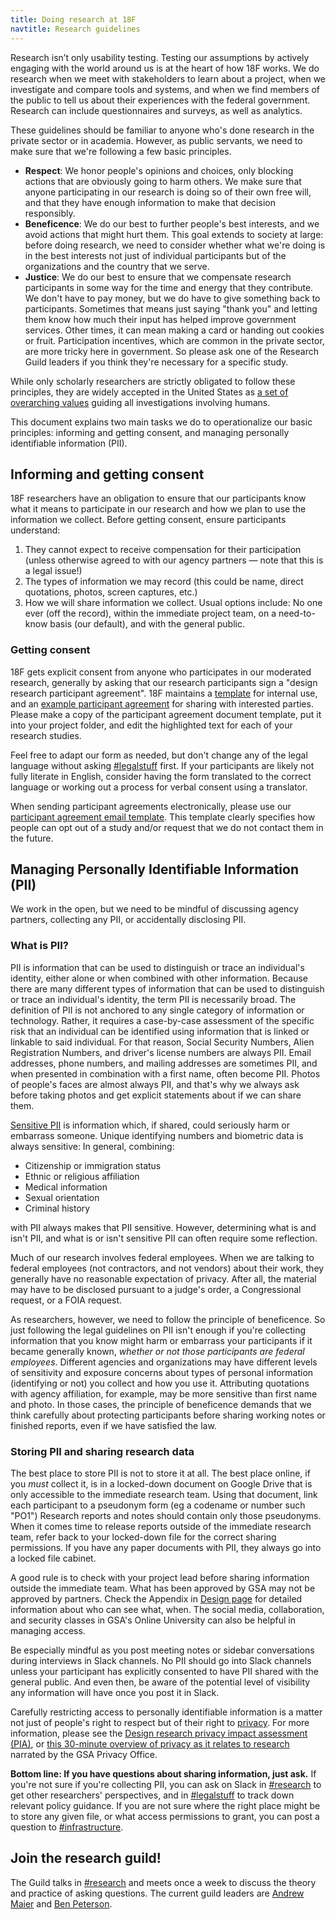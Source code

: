 ```yaml
---
title: Doing research at 18F
navtitle: Research guidelines
---
```


Research isn’t only usability testing. Testing our assumptions by actively engaging with the world around us is at the heart of how 18F works. We do research when we meet with stakeholders to learn about a project, when we investigate and compare tools and systems, and when we find members of the public to tell us about their experiences with the federal government. Research can include questionnaires and surveys, as well as analytics.

These guidelines should be familiar to anyone who's done research in the private sector or in academia. However, as public servants, we need to make sure that we're following a few basic principles. 

- **Respect**: We honor people's opinions and choices, only blocking actions that are obviously going to harm others. We make sure that anyone participating in our research is doing so of their own free will, and that they have enough information to make that decision responsibly.  
- **Beneficence**: We do our best to further people's best interests, and we avoid actions that might hurt them. This goal extends to society at large: before doing research, we need to consider whether what we're doing is in the best interests not just of individual participants but of the organizations and the country that we serve.  
- **Justice**: We do our best to ensure that we compensate research participants in some way for the time and energy that they contribute. We don't have to pay money, but we do have to give something back to participants. Sometimes that means just saying "thank you" and letting them know how much their input has helped improve government services. Other times, it can mean making a card or handing out cookies or fruit. Participation incentives, which are common in the private sector, are more tricky here in government. So please ask one of the Research Guild leaders if you think they're necessary for a specific study.

While only scholarly researchers are strictly obligated to follow these principles, they are widely accepted in the United States as [a set of overarching values](http://www.hhs.gov/ohrp/regulations-and-policy/belmont-report/index.html#xethical) guiding all investigations involving humans. 

This document explains two main tasks we do to operationalize our basic principles: informing and getting consent, and managing personally identifiable information (PII). 

## Informing and getting consent 

18F researchers have an obligation to ensure that our participants know what it means to participate in our research and how we plan to use the information we collect. Before getting consent, ensure participants understand:

1. They cannot expect to receive compensation for their participation (unless otherwise agreed to with our agency partners — note that this is a legal issue!)
1. The types of information we may record (this could be name, direct quotations, photos, screen captures, etc.)
1. How we will share information we collect. Usual options include: No one ever (off the record), within the immediate project team, on a need-to-know basis (our default), and with the general public.

### Getting consent

18F gets explicit consent from anyone who participates in our moderated research, generally by asking that our research participants sign a "design research participant agreement". 18F maintains a [template](https://docs.google.com/document/d/16qg58Hn92UlXLsi-2taizi7qe5mvQ3LMSkcvyHk8Bdo/edit) for internal use, and an [example participant agreement](https://methods.18f.gov/participant-agreement/) for sharing with interested parties. Please make a copy of the participant agreement document template, put it into your project folder, and edit the highlighted text for each of your research studies.

Feel free to adapt our form as needed, but don't change any of the legal language without asking [#legalstuff](https://gsa-tts.slack.com/archives/legalstuff) first. If your participants are likely not fully literate in English, consider having the form translated to the correct language or working out a process for verbal consent using a translator.

When sending participant agreements electronically, please use our [participant agreement email template](https://docs.google.com/document/d/1t01t_eLYWJXuKdJkhiyBqkWf4Yr5XsFAbNv-BDAZqzE/edit
). This template clearly specifies how people can opt out of a study and/or request that we do not contact them in the future.

## Managing Personally Identifiable Information (PII)

We work in the open, but we need to be mindful of discussing agency partners, collecting any PII, or accidentally disclosing PII. 

### What is PII? 

PII is information that can be used to distinguish or trace an individual's identity, either alone or when combined with other information. Because there are many different types of information that can be used to distinguish or trace an individual's identity, the term PII is necessarily broad. The definition of PII is not anchored to any single category of information or technology. Rather, it requires a case-by-case assessment of the specific risk that an individual can be identified using information that is linked or linkable to said individual. For that reason, Social Security Numbers, Alien Registration Numbers, and driver's license numbers are always PII. Email addresses, phone numbers, and mailing addresses are sometimes PII, and when presented in combination with a first name, often become PII. Photos of people's faces are almost always PII, and that's why we always ask before taking photos and get explicit statements about if we can share them. 

[Sensitive PII](https://before-you-ship.18f.gov/privacy/) is information which, if shared, could seriously harm or embarrass someone. Unique identifying numbers and biometric data is always sensitive: In general, combining:

- Citizenship or immigration status
- Ethnic or religious affiliation
- Medical information
- Sexual orientation
- Criminal history

with PII always makes that PII sensitive. However, determining what is and isn't PII, and what is or isn't sensitive PII can often require some reflection. 

Much of our research involves federal employees. When we are talking to federal employees (not contractors, and not vendors) about their work, they generally have no reasonable expectation of privacy. After all, the material may have to be disclosed pursuant to a judge's order, a Congressional request, or a FOIA request. 

As researchers, however, we need to follow the principle of beneficence. So just following the legal guidelines on PII isn't enough if you're collecting information that you know might harm or embarrass your participants if it became generally known, _whether or not those participants are federal employees_. Different agencies and organizations may have different levels of sensitivity and exposure concerns about types of personal information (identifying or not) you collect and how you use it. Attributing quotations with agency affiliation, for example, may be more sensitive than first name and photo. In those cases, the principle of beneficence demands that we think carefully about protecting participants before sharing working notes or finished reports, even if we have satisfied the law.   

### Storing PII and sharing research data

The best place to store PII is not to store it at all. The best place online, if you _must_ collect it, is in a locked-down document on Google Drive that is only accessible to the immediate research team. Using that document, link each participant to a pseudonym form (eg a codename or number such "PO1") Research reports and notes should contain only those pseudonyms. When it comes time to release reports outside of the immediate research team, refer back to your locked-down file for the correct sharing permissions. If you have any paper documents with PII, they always go into a locked file cabinet. 

A good rule is to check with your project lead before sharing information outside the immediate team. What has been approved by GSA may not be approved by partners. Check the Appendix in [Design page]({{site.baseurl}}/design/) for detailed information about who can see what, when. The social media, collaboration, and security classes in GSA's Online University can also be helpful in managing access. 

Be especially mindful as you post meeting notes or sidebar conversations during interviews in Slack channels. No PII should go into Slack channels unless your participant has explicitly consented to have PII shared with the general public. And even then, be aware of the potential level of visibility any information will have once you post it in Slack.

Carefully restricting access to personally identifiable information is a matter not just of people's right to respect but of their right to [privacy](https://methods.18f.gov/privacy/). For more information, please see the [Design research privacy impact assessment (PIA)](https://www.gsa.gov/cdnstatic/design_research_pia_%28signed%29.pdf), or [this 30-minute overview of privacy as it relates to research](https://gsa-tts.slack.com/files/U9KLLKS4W/FCSFWBZD3/researchguildprivacytalk091218.mp4) narrated by the GSA Privacy Office.


**Bottom line: If you have questions about sharing information, just ask.** If you're not sure if you're collecting PII, you can ask on Slack in [#research](https://gsa-tts.slack.com/archives/research) to get other researchers' perspectives, and in [#legalstuff](https://gsa-tts.slack.com/archives/legalstuff) to track down relevant policy guidance. If you are not sure where the right place might be to store any given file, or what access permissions to grant, you can post a question to [#infrastructure](https://gsa-tts.slack.com/archives/infrastructure). 


## Join the research guild!

The Guild talks in [#research](https://gsa-tts.slack.com/archives/research) and meets once a week to discuss the theory and practice of asking questions. The current guild leaders are [Andrew Maier](https://gsa-tts.slack.com/team/andrewmaier) and [Ben Peterson](https://gsa-tts.slack.com/team/bpdesigns).
